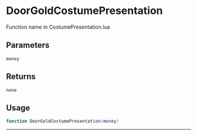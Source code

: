 # DoorGoldCostumePresentation
Function name in CostumePresentation.lua
## Parameters
`money`
## Returns
`none`
## Usage
```lua
function DoorGoldCostumePresentation(money)
```
---
